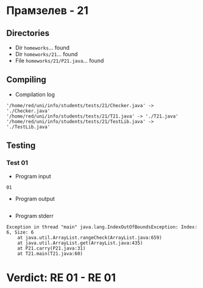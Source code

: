 # Прамзелев - 21
## Directories
- Dir `homeworks`... found
- Dir `homeworks/21`... found
- File `homeworks/21/P21.java`... found
## Compiling
- Compilation log
```
'/home/red/uni/info/students/tests/21/Checker.java' -> './Checker.java'
'/home/red/uni/info/students/tests/21/T21.java' -> './T21.java'
'/home/red/uni/info/students/tests/21/TestLib.java' -> './TestLib.java'

```
## Testing
### Test 01
- Program input
```
01

```
- Program output
```

```
- Program stderr
```
Exception in thread "main" java.lang.IndexOutOfBoundsException: Index: 6, Size: 6
	at java.util.ArrayList.rangeCheck(ArrayList.java:659)
	at java.util.ArrayList.get(ArrayList.java:435)
	at P21.carry(P21.java:31)
	at T21.main(T21.java:60)

```
# Verdict: **RE 01** - RE 01
